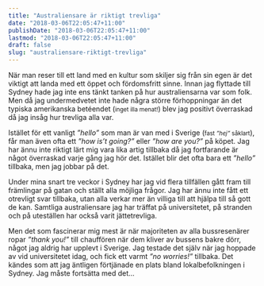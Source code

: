 ```yaml
---
title: "Australiensare är riktigt trevliga"
date: "2018-03-06T22:05:47+11:00"
publishDate: "2018-03-06T22:05:47+11:00"
lastmod: "2018-03-06T22:05:47+11:00"
draft: false
slug: "australiensare-riktigt-trevliga"
---
```


N<span class="small-caps">är man reser till ett land med en kultur</span> som skiljer sig från sin egen är det viktigt att landa med ett öppet och fördomsfritt sinne. Innan jag flyttade till Sydney hade jag inte ens tänkt tanken på hur australiensarna var som folk. Men då jag undermedvetet inte hade några större förhoppningar än det typiska amerikanska betéendet (<small>inget illa menat!</small>) blev jag positivt överraskad då jag insåg hur trevliga alla var.

Istället för ett vanligt *”hello”* som man är van med i Sverige (<small>fast *”hej”* såklart</small>), får man även ofta ett *”how is’t going?”* eller *”how are you?”* på köpet. Jag har ännu inte riktigt lärt mig vara lika artig tillbaka då jag fortfarande är något överraskad varje gång jag hör det. Istället blir det ofta bara ett *”hello”* tillbaka, men jag jobbar på det.

Under mina snart tre veckor i Sydney har jag vid flera tillfällen gått fram till främlingar på gatan och ställt alla möjliga frågor. Jag har ännu inte fått ett otrevligt svar tillbaka, utan alla verkar mer än villiga till att hjälpa till så gott de kan. Samtliga australiensare jag har träffat på universitetet, på stranden och på uteställen har också varit jättetrevliga.

Men det som fascinerar mig mest är när majoriteten av alla bussresenärer ropar *”thank you!”* till chauffören när dem kliver av bussens bakre dörr, något jag aldrig har upplevt i Sverige. Jag testade det själv när jag hoppade av vid universitetet idag, och fick ett varmt *”no worries!”* tillbaka. Det kändes som att jag äntligen förtjänade en plats bland lokalbefolkningen i Sydney. Jag måste fortsätta med det…